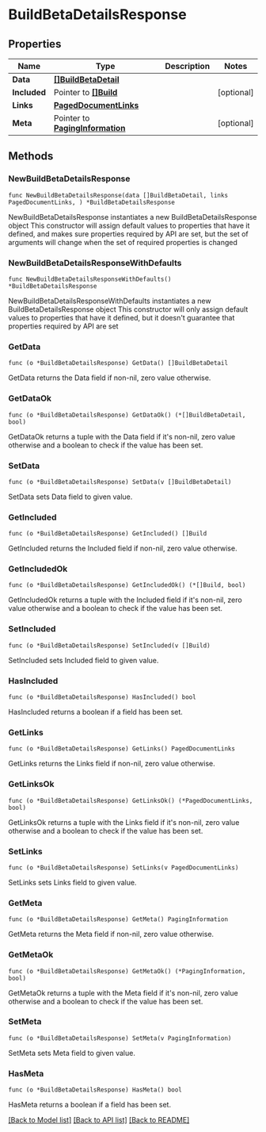 # BuildBetaDetailsResponse

## Properties

Name | Type | Description | Notes
------------ | ------------- | ------------- | -------------
**Data** | [**[]BuildBetaDetail**](BuildBetaDetail.md) |  | 
**Included** | Pointer to [**[]Build**](Build.md) |  | [optional] 
**Links** | [**PagedDocumentLinks**](PagedDocumentLinks.md) |  | 
**Meta** | Pointer to [**PagingInformation**](PagingInformation.md) |  | [optional] 

## Methods

### NewBuildBetaDetailsResponse

`func NewBuildBetaDetailsResponse(data []BuildBetaDetail, links PagedDocumentLinks, ) *BuildBetaDetailsResponse`

NewBuildBetaDetailsResponse instantiates a new BuildBetaDetailsResponse object
This constructor will assign default values to properties that have it defined,
and makes sure properties required by API are set, but the set of arguments
will change when the set of required properties is changed

### NewBuildBetaDetailsResponseWithDefaults

`func NewBuildBetaDetailsResponseWithDefaults() *BuildBetaDetailsResponse`

NewBuildBetaDetailsResponseWithDefaults instantiates a new BuildBetaDetailsResponse object
This constructor will only assign default values to properties that have it defined,
but it doesn't guarantee that properties required by API are set

### GetData

`func (o *BuildBetaDetailsResponse) GetData() []BuildBetaDetail`

GetData returns the Data field if non-nil, zero value otherwise.

### GetDataOk

`func (o *BuildBetaDetailsResponse) GetDataOk() (*[]BuildBetaDetail, bool)`

GetDataOk returns a tuple with the Data field if it's non-nil, zero value otherwise
and a boolean to check if the value has been set.

### SetData

`func (o *BuildBetaDetailsResponse) SetData(v []BuildBetaDetail)`

SetData sets Data field to given value.


### GetIncluded

`func (o *BuildBetaDetailsResponse) GetIncluded() []Build`

GetIncluded returns the Included field if non-nil, zero value otherwise.

### GetIncludedOk

`func (o *BuildBetaDetailsResponse) GetIncludedOk() (*[]Build, bool)`

GetIncludedOk returns a tuple with the Included field if it's non-nil, zero value otherwise
and a boolean to check if the value has been set.

### SetIncluded

`func (o *BuildBetaDetailsResponse) SetIncluded(v []Build)`

SetIncluded sets Included field to given value.

### HasIncluded

`func (o *BuildBetaDetailsResponse) HasIncluded() bool`

HasIncluded returns a boolean if a field has been set.

### GetLinks

`func (o *BuildBetaDetailsResponse) GetLinks() PagedDocumentLinks`

GetLinks returns the Links field if non-nil, zero value otherwise.

### GetLinksOk

`func (o *BuildBetaDetailsResponse) GetLinksOk() (*PagedDocumentLinks, bool)`

GetLinksOk returns a tuple with the Links field if it's non-nil, zero value otherwise
and a boolean to check if the value has been set.

### SetLinks

`func (o *BuildBetaDetailsResponse) SetLinks(v PagedDocumentLinks)`

SetLinks sets Links field to given value.


### GetMeta

`func (o *BuildBetaDetailsResponse) GetMeta() PagingInformation`

GetMeta returns the Meta field if non-nil, zero value otherwise.

### GetMetaOk

`func (o *BuildBetaDetailsResponse) GetMetaOk() (*PagingInformation, bool)`

GetMetaOk returns a tuple with the Meta field if it's non-nil, zero value otherwise
and a boolean to check if the value has been set.

### SetMeta

`func (o *BuildBetaDetailsResponse) SetMeta(v PagingInformation)`

SetMeta sets Meta field to given value.

### HasMeta

`func (o *BuildBetaDetailsResponse) HasMeta() bool`

HasMeta returns a boolean if a field has been set.


[[Back to Model list]](../README.md#documentation-for-models) [[Back to API list]](../README.md#documentation-for-api-endpoints) [[Back to README]](../README.md)


